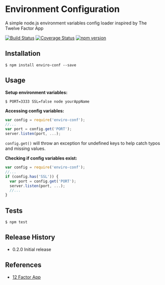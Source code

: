 # Environment Configuration

A simple node.js environment variables config loader inspired by The Twelve Factor App

[![Build
Status](https://travis-ci.org/chrisandrews7/enviro-conf.svg?branch=master)](https://travis-ci.org/chrisandrews7/enviro-conf) [![Coverage Status](https://coveralls.io/repos/github/chrisandrews7/enviro-conf/badge.svg?branch=master)](https://coveralls.io/github/chrisandrews7/enviro-conf?branch=master) [![npm version](https://img.shields.io/npm/v/enviro-conf.svg?style=flat)](https://www.npmjs.com/package/enviro-conf)

## Installation

```shell
$ npm install enviro-conf --save
```

## Usage

**Setup environment variables:**

```shell
$ PORT=3333 SSL=false node yourAppName
```

**Accessing config variables:**

```js
var config = require('enviro-conf');
//...
var port = config.get('PORT');
server.listen(port, ...);
```

`config.get()` will throw an exception for undefined keys to help catch typos and missing values.

**Checking if config variables exist:**

```js
var config = require('enviro-conf');
//...
if (config.has('SSL')) {
  var port = config.get('PORT');
  server.listen(port, ...);
  //...
}
```

## Tests

```shell
$ npm test
```

## Release History

* 0.2.0 Initial release

## References

* [12 Factor App](http://12factor.net/config)
